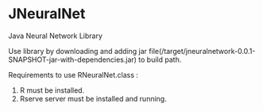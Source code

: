 # JNeuralNet
Java Neural Network Library

Use library by downloading and adding jar file(/target/jneuralnetwork-0.0.1-SNAPSHOT-jar-with-dependencies.jar) to build path.

Requirements to use RNeuralNet.class : 
  1. R must be installed.
  2. Rserve server must be installed and running. 
